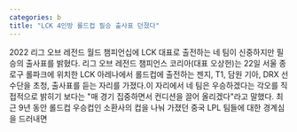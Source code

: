 ```yaml
---
categories: b
title: "LCK 4인방 롤드컵 필승 출사표 던졌다"
---
```

2022 리그 오브 레전드 월드 챔피언십에 LCK 대표로 출전하는 네 팀이 신중하지만 필승의 출사표를 밝혔다. 리그 오브 레전드 챔피언스 코리아(대표 오상헌)는 22일 서울 종로구 롤파크에 위치한 LCK 아레나에서 롤드컵에 출전하는 젠지, T1, 담원 기아, DRX 선수단을 초청, 출사표를 듣는 자리를 가졌다.이 자리에서 네 팀은 우승하겠다는 각오를 직접적으로 밝히기 보다는 "매 경기 집중하면서 컨디션을 끌어 올리겠다"라고 말했다. 최근 9년 동안 롤드컵 우승컵인 소환사의 컵을 나눠 가졌던 중국 LPL 팀들에 대한 경계심을 드러내면